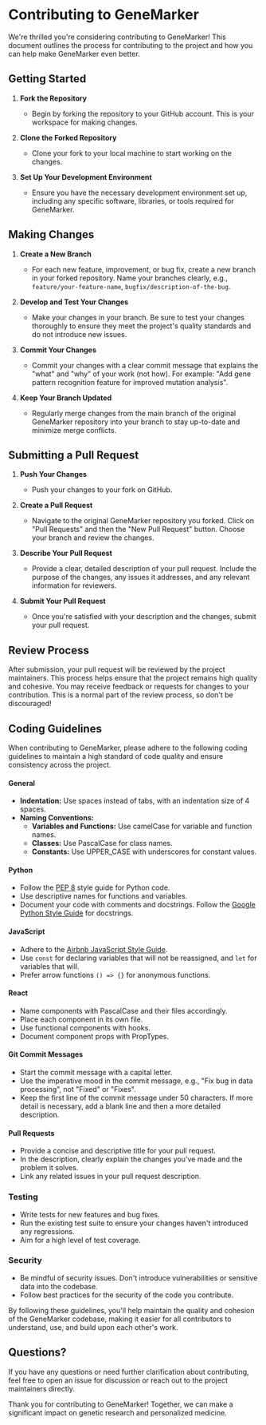 # Contributing to GeneMarker

We're thrilled you're considering contributing to GeneMarker! This document outlines the process for contributing to the project and how you can help make GeneMarker even better.

## Getting Started

1. **Fork the Repository**
   - Begin by forking the repository to your GitHub account. This is your workspace for making changes.

2. **Clone the Forked Repository**
   - Clone your fork to your local machine to start working on the changes.

3. **Set Up Your Development Environment**
   - Ensure you have the necessary development environment set up, including any specific software, libraries, or tools required for GeneMarker.

## Making Changes

1. **Create a New Branch**
   - For each new feature, improvement, or bug fix, create a new branch in your forked repository. Name your branches clearly, e.g., `feature/your-feature-name`, `bugfix/description-of-the-bug`.

2. **Develop and Test Your Changes**
   - Make your changes in your branch. Be sure to test your changes thoroughly to ensure they meet the project's quality standards and do not introduce new issues.

3. **Commit Your Changes**
   - Commit your changes with a clear commit message that explains the "what" and "why" of your work (not how). For example: "Add gene pattern recognition feature for improved mutation analysis".

4. **Keep Your Branch Updated**
   - Regularly merge changes from the main branch of the original GeneMarker repository into your branch to stay up-to-date and minimize merge conflicts.

## Submitting a Pull Request

1. **Push Your Changes**
   - Push your changes to your fork on GitHub.

2. **Create a Pull Request**
   - Navigate to the original GeneMarker repository you forked. Click on "Pull Requests" and then the "New Pull Request" button. Choose your branch and review the changes.

3. **Describe Your Pull Request**
   - Provide a clear, detailed description of your pull request. Include the purpose of the changes, any issues it addresses, and any relevant information for reviewers.

4. **Submit Your Pull Request**
   - Once you're satisfied with your description and the changes, submit your pull request.

## Review Process

After submission, your pull request will be reviewed by the project maintainers. This process helps ensure that the project remains high quality and cohesive. You may receive feedback or requests for changes to your contribution. This is a normal part of the review process, so don't be discouraged!

## Coding Guidelines

When contributing to GeneMarker, please adhere to the following coding guidelines to maintain a high standard of code quality and ensure consistency across the project.

#### General

- **Indentation:** Use spaces instead of tabs, with an indentation size of 4 spaces.
- **Naming Conventions:** 
  - **Variables and Functions:** Use camelCase for variable and function names.
  - **Classes:** Use PascalCase for class names.
  - **Constants:** Use UPPER_CASE with underscores for constant values.

#### Python

- Follow the [PEP 8](https://www.python.org/dev/peps/pep-0008/) style guide for Python code.
- Use descriptive names for functions and variables.
- Document your code with comments and docstrings. Follow the [Google Python Style Guide](https://google.github.io/styleguide/pyguide.html) for docstrings.

#### JavaScript

- Adhere to the [Airbnb JavaScript Style Guide](https://github.com/airbnb/javascript).
- Use `const` for declaring variables that will not be reassigned, and `let` for variables that will.
- Prefer arrow functions `() => {}` for anonymous functions.

#### React

- Name components with PascalCase and their files accordingly.
- Place each component in its own file.
- Use functional components with hooks.
- Document component props with PropTypes.

#### Git Commit Messages

- Start the commit message with a capital letter.
- Use the imperative mood in the commit message, e.g., "Fix bug in data processing", not "Fixed" or "Fixes".
- Keep the first line of the commit message under 50 characters. If more detail is necessary, add a blank line and then a more detailed description.

#### Pull Requests

- Provide a concise and descriptive title for your pull request.
- In the description, clearly explain the changes you've made and the problem it solves.
- Link any related issues in your pull request description.

### Testing

- Write tests for new features and bug fixes.
- Run the existing test suite to ensure your changes haven't introduced any regressions.
- Aim for a high level of test coverage.

### Security

- Be mindful of security issues. Don't introduce vulnerabilities or sensitive data into the codebase.
- Follow best practices for the security of the code you contribute.

By following these guidelines, you'll help maintain the quality and cohesion of the GeneMarker codebase, making it easier for all contributors to understand, use, and build upon each other's work.


## Questions?

If you have any questions or need further clarification about contributing, feel free to open an issue for discussion or reach out to the project maintainers directly.

Thank you for contributing to GeneMarker! Together, we can make a significant impact on genetic research and personalized medicine.
